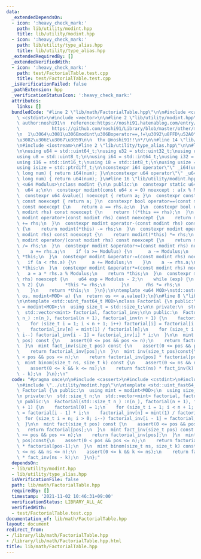 ```yaml
---
data:
  _extendedDependsOn:
  - icon: ':heavy_check_mark:'
    path: lib/utility/modint.hpp
    title: lib/utility/modint.hpp
  - icon: ':heavy_check_mark:'
    path: lib/utility/type_alias.hpp
    title: lib/utility/type_alias.hpp
  _extendedRequiredBy: []
  _extendedVerifiedWith:
  - icon: ':heavy_check_mark:'
    path: test/FactorialTable.test.cpp
    title: test/FactorialTable.test.cpp
  _isVerificationFailed: false
  _pathExtension: hpp
  _verificationStatusIcon: ':heavy_check_mark:'
  attributes:
    links: []
  bundledCode: "#line 2 \"lib/math/FactorialTable.hpp\"\n\n#include <cassert>\n#include\
    \ <cstdint>\n#include <vector>\n\n#line 2 \"lib/utility/modint.hpp\"\n\n/*\n \
    \ author:noshi91\n  reference:https://noshi91.hatenablog.com/entry/2019/03/31/174006\n\
    \            https://github.com/noshi91/Library/blob/master/other/modint.cpp\n\
    \n  1\u3064\u3081\u306Emodint\u306Boperator==,!=\u3092\u8FFD\u52A0\u3057\u305F\
    \u3082\u306E\u3067\u3059\n\n  thx @noshi91!!\n*/\n\n#line 14 \"lib/utility/modint.hpp\"\
    \n#include <iostream>\n#line 2 \"lib/utility/type_alias.hpp\"\n\n#line 4 \"lib/utility/type_alias.hpp\"\
    \n\nusing u64 = std::uint64_t;\nusing u32 = std::uint32_t;\nusing u16 = std::uint16_t;\n\
    using u8 = std::uint8_t;\n\nusing i64 = std::int64_t;\nusing i32 = std::int32_t;\n\
    using i16 = std::int16_t;\nusing i8 = std::int8_t;\n\nusing usize = std::size_t;\n\
    using isize = std::ptrdiff_t;\n\nconstexpr i64 operator\"\" _i64(unsigned long\
    \ long num) { return i64(num); }\n\nconstexpr u64 operator\"\" _u64(unsigned long\
    \ long num) { return u64(num); }\n#line 16 \"lib/utility/modint.hpp\"\n\ntemplate\
    \ <u64 Modulus>\nclass modint {\n\n public:\n  constexpr static u64 mod = Modulus;\n\
    \  u64 a;\n\n  constexpr modint(const u64 x = 0) noexcept : a(x % Modulus) {}\n\
    \  constexpr u64 &value() noexcept { return a; }\n  constexpr const u64 &value()\
    \ const noexcept { return a; }\n  constexpr bool operator==(const modint rhs)\
    \ const noexcept {\n    return a == rhs.a;\n  }\n  constexpr bool operator!=(const\
    \ modint rhs) const noexcept {\n    return !(*this == rhs);\n  }\n  constexpr\
    \ modint operator+(const modint rhs) const noexcept {\n    return modint(*this)\
    \ += rhs;\n  }\n  constexpr modint operator-(const modint rhs) const noexcept\
    \ {\n    return modint(*this) -= rhs;\n  }\n  constexpr modint operator*(const\
    \ modint rhs) const noexcept {\n    return modint(*this) *= rhs;\n  }\n  constexpr\
    \ modint operator/(const modint rhs) const noexcept {\n    return modint(*this)\
    \ /= rhs;\n  }\n  constexpr modint &operator+=(const modint rhs) noexcept {\n\
    \    a += rhs.a;\n    if (a >= Modulus) {\n      a -= Modulus;\n    }\n    return\
    \ *this;\n  }\n  constexpr modint &operator-=(const modint rhs) noexcept {\n \
    \   if (a < rhs.a) {\n      a += Modulus;\n    }\n    a -= rhs.a;\n    return\
    \ *this;\n  }\n  constexpr modint &operator*=(const modint rhs) noexcept {\n \
    \   a = a * rhs.a % Modulus;\n    return *this;\n  }\n  constexpr modint &operator/=(modint\
    \ rhs) noexcept {\n    u64 exp = Modulus - 2;\n    while (exp) {\n      if (exp\
    \ % 2) {\n        *this *= rhs;\n      }\n      rhs *= rhs;\n      exp /= 2;\n\
    \    }\n    return *this;\n  }\n};\n\ntemplate <u64 MOD>\nstd::ostream& operator<<(std::ostream&\
    \ os, modint<MOD> a) {\n  return os << a.value();\n}\n#line 8 \"lib/math/FactorialTable.hpp\"\
    \n\ntemplate <std::uint_fast64_t MOD>\nclass Factorial {\n public:\n  using mint\
    \ = modint<MOD>;\n  using size_t = std::size_t;\n\n private:\n  std::size_t n;\n\
    \  std::vector<mint> factorial, factorial_inv;\n\n public:\n  Factorial(std::size_t\
    \ n_) :n(n_), factorial(n + 1), factorial_inv(n + 1) {\n    factorial[0] = 1;\n\
    \    for (size_t i = 1; i < n + 1; i++) factorial[i] = factorial[i - 1] * i;\n\
    \    factorial_inv[n] = mint(1) / factorial[n];\n    for (size_t i = n; i > 0;\
    \ i--) factorial_inv[i - 1] = factorial_inv[i] * i;\n  }\n\n  mint fact(size_t\
    \ pos) const {\n    assert(0 <= pos && pos <= n);\n    return factorial[pos];\n\
    \  }\n  mint fact_inv(size_t pos) const {\n    assert(0 <= pos && pos <= n);\n\
    \    return factorial_inv[pos];\n  }\n  mint inv(size_t pos)const{\n    assert(0\
    \ < pos && pos <= n);\n    return factorial_inv[pos] * factorial[pos-1];\n  }\n\
    \  mint binom(size_t ns, size_t k) const {\n    assert(0 <= ns && ns <= n);\n\
    \    assert(0 <= k && k <= ns);\n    return fact(ns) * fact_inv(k) * fact_inv(ns\
    \ - k);\n  }\n};\n"
  code: "#pragma once\n\n#include <cassert>\n#include <cstdint>\n#include <vector>\n\
    \n#include \"../utility/modint.hpp\"\n\ntemplate <std::uint_fast64_t MOD>\nclass\
    \ Factorial {\n public:\n  using mint = modint<MOD>;\n  using size_t = std::size_t;\n\
    \n private:\n  std::size_t n;\n  std::vector<mint> factorial, factorial_inv;\n\
    \n public:\n  Factorial(std::size_t n_) :n(n_), factorial(n + 1), factorial_inv(n\
    \ + 1) {\n    factorial[0] = 1;\n    for (size_t i = 1; i < n + 1; i++) factorial[i]\
    \ = factorial[i - 1] * i;\n    factorial_inv[n] = mint(1) / factorial[n];\n  \
    \  for (size_t i = n; i > 0; i--) factorial_inv[i - 1] = factorial_inv[i] * i;\n\
    \  }\n\n  mint fact(size_t pos) const {\n    assert(0 <= pos && pos <= n);\n \
    \   return factorial[pos];\n  }\n  mint fact_inv(size_t pos) const {\n    assert(0\
    \ <= pos && pos <= n);\n    return factorial_inv[pos];\n  }\n  mint inv(size_t\
    \ pos)const{\n    assert(0 < pos && pos <= n);\n    return factorial_inv[pos]\
    \ * factorial[pos-1];\n  }\n  mint binom(size_t ns, size_t k) const {\n    assert(0\
    \ <= ns && ns <= n);\n    assert(0 <= k && k <= ns);\n    return fact(ns) * fact_inv(k)\
    \ * fact_inv(ns - k);\n  }\n};"
  dependsOn:
  - lib/utility/modint.hpp
  - lib/utility/type_alias.hpp
  isVerificationFile: false
  path: lib/math/FactorialTable.hpp
  requiredBy: []
  timestamp: '2021-11-02 10:46:31+09:00'
  verificationStatus: LIBRARY_ALL_AC
  verifiedWith:
  - test/FactorialTable.test.cpp
documentation_of: lib/math/FactorialTable.hpp
layout: document
redirect_from:
- /library/lib/math/FactorialTable.hpp
- /library/lib/math/FactorialTable.hpp.html
title: lib/math/FactorialTable.hpp
---
```

